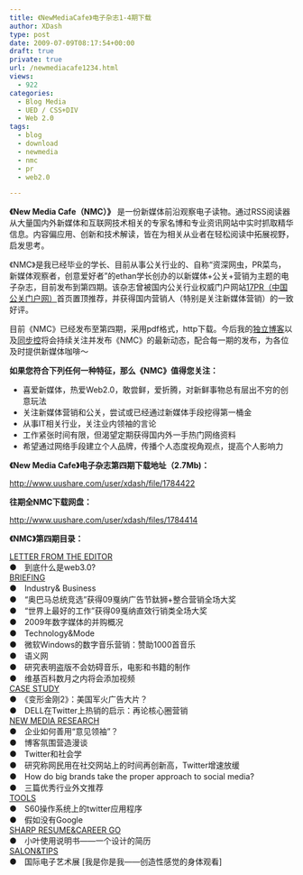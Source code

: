 ```yaml
---
title: 《NewMediaCafe》电子杂志1-4期下载
author: XDash
type: post
date: 2009-07-09T08:17:54+00:00
draft: true
private: true
url: /newmediacafe1234.html
views:
  - 922
categories:
  - Blog Media
  - UED / CSS+DIV
  - Web 2.0
tags:
  - blog
  - download
  - newmedia
  - nmc
  - pr
  - web2.0

---
```

**《New Media Cafe（NMC）》** 是一份新媒体前沿观察电子读物。通过RSS阅读器从大量国内外新媒体和互联网技术相关的专家名博和专业资讯网站中实时抓取精华信息。内容偏应用、创新和技术解读，皆在为相关从业者在轻松阅读中拓展视野，启发思考。

《NMC》是我已经毕业的学长、目前从事公关行业的、自称“资深网虫，PR菜鸟，新媒体观察者，创意爱好者”的ethan学长创办的以新媒体+公关+营销为主题的电子杂志，目前发布到第四期。该杂志曾被国内公关行业权威门户网站<a href="http://www.17pr.com/" target="_blank">17PR（中国公关门户网）</a>首页置顶推荐，并获得国内营销人（特别是关注新媒体营销）的一致好评。

目前《NMC》已经发布至第四期，采用pdf格式，http下载。今后我的<a href="http://www.fanbing.net" target="_blank">独立博客</a>以及<a href="http://www.syncoo.com" target="_blank">同步控</a>将会持续关注并发布《NMC》的最新动态，配合每一期的发布，为各位及时提供新媒体咖啡～

<!--more-->

**如果您符合下列任何一种特征，那么《NMC》值得您关注：**

  * 喜爱新媒体，热爱Web2.0，敢尝鲜，爱折腾，对新鲜事物总有层出不穷的创意玩法
  * 关注新媒体营销和公关，尝试或已经通过新媒体手段挖得第一桶金
  * 从事IT相关行业，关注业内领袖的言论
  * 工作紧张时间有限，但渴望定期获得国内外一手热门网络资料
  * 希望通过网络手段建立个人品牌，传播个人态度视角观点，提高个人影响力

**《New Media Cafe》电子杂志第四期下载地址（2.7Mb)：**

<http://www.uushare.com/user/xdash/file/1784422>

**往期全NMC下载网盘：**

<http://www.uushare.com/user/xdash/files/1784414>

**《NMC》第四期目录：**

<span style="text-decoration: underline;">LETTER FROM THE EDITOR</span>  
●　到底什么是web3.0?  
<span style="text-decoration: underline;">BRIEFING</span>  
●　Industry& Business  
●　“奥巴马总统竞选”获得09戛纳广告节鈦狮+整合营销全场大奖  
●　“世界上最好的工作”获得09戛纳直效行销类全场大奖  
●　2009年数字媒体的并购概况  
●　Technology&Mode  
●　微软Windows的数字音乐营销：赞助1000首音乐  
●　语义网  
●　研究表明盗版不会妨碍音乐，电影和书籍的制作  
●　维基百科数月之内将会添加视频  
<span style="text-decoration: underline;">CASE STUDY</span>  
●　《变形金刚2》：美国军火广告大片？  
●　DELL在Twitter上热销的启示：再论核心圈营销  
<span style="text-decoration: underline;">NEW MEDIA RESEARCH</span>  
●　企业如何善用“意见领袖”？  
●　博客氛围营造漫谈  
●　Twitter和社会学  
●　研究称网民用在社交网站上的时间再创新高，Twitter增速放缓  
●　How do big brands take the proper approach to social media?  
●　三篇优秀行业外文推荐  
<span style="text-decoration: underline;">TOOLS</span>  
●　S60操作系统上的twitter应用程序  
●　假如没有Google  
<span style="text-decoration: underline;">SHARP RESUME&CAREER GO</span>  
●　小叶使用说明书——一个设计的简历  
<span style="text-decoration: underline;">SALON&TIPS</span>  
●　国际电子艺术展 [我是你是我——创造性感觉的身体观看]